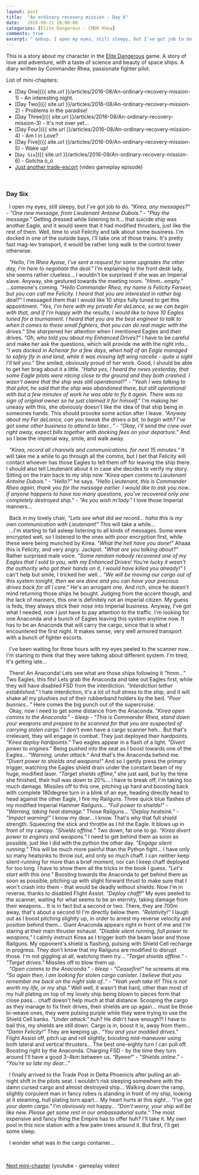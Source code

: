 ```yaml
---
layout: post
title:  "An ordinary recovery mission - Day 6"
date:   2016-09-11 20:00:00
categories: [Elite Dangerous - CMDR Rhea]
comments: true
excerpt: " &nbsp; I open my eyes, still sleepy, but I've got job to do. <i>\"Kirea, any messages?\"</i> - <i>\"One new message, from Lieutenant Antoine Dubois.\"</i> - <i>\"Play the message.\"</i> Getting dressed while listening to it... that suicide ship was another Eagle, and it would seem that it had modified thrusters, just like the rest of them. Well, time to visit Felicity and talk about some business. I'm docked in one of the outside bays, I'll take one of those trains. It's pretty fast mag-lev transport, it would be rather long walk to the control tower otherwise."
---
```

This is a story about my character in the [Elite Dangerous](https://www.youtube.com/watch?v=yEjNmKpVAgc) game.
A story of love and adventure, with a taste of science and beauty of space ships. A diary written by Commander Rhea, passionate fighter pilot.

List of mini-chapters:
* [Day One]({{ site.url }}/articles/2016-08/An-ordinary-recovery-mission-1) - An interesting night.
* [Day Two]({{ site.url }}/articles/2016-08/An-ordinary-recovery-mission-2) - Problems in the paradise!
* [Day Three]({{ site.url }}/articles/2016-08/An-ordinary-recovery-mission-3) - It's not over yet...
* [Day Four]({{ site.url }}/articles/2016-08/An-ordinary-recovery-mission-4) - Am I in Love?
* [Day Five]({{ site.url }}/articles/2016-09/An-ordinary-recovery-mission-5) - Wake up!
* [`Day Six`]({{ site.url }}/articles/2016-09/An-ordinary-recovery-mission-6) - Gotcha ò\_ó
* [Just another trade-escort](https://www.youtube.com/watch?v=O3zY_zafRLQ) (video gameplay episode)

&nbsp;

### Day Six

 &nbsp; I open my eyes, still sleepy, but I've got job to do. _"Kirea, any messages?"_ - _"One new message, from Lieutenant Antoine Dubois."_ - _"Play the message."_ Getting dressed while listening to it... that suicide ship was another Eagle, and it would seem that it had modified thrusters, just like the rest of them. Well, time to visit Felicity and talk about some business. I'm docked in one of the outside bays, I'll take one of those trains. It's pretty fast mag-lev transport, it would be rather long walk to the control tower otherwise.

 &nbsp; _"Hello, I'm Rhea Ayase, I've sent a request for some upgrades the other day, I'm here to negotiate the deal."_ I'm explaining to the front desk lady, she seems rather clueless... I wouldn't be surprised if she was an Imperial slave. Anyway, she gestured towards the meeting room. _"Hmm.. empty."_ ...someone's coming. _"Hello Commander Rhea, my name is Felicity Farseer, but you can call me Felicity. I heard that you are interested in rather big deal?"_ I messaged them that I would like 10 ships fully tuned to get this appointment. _"Yes, I'm here with my private Fer deLance, so we can begin with that, and if I'm happy with the results, I would like to have 10 Eagles tuned for a tournament. I heard that you are the best engineer to talk to when it comes to these small fighters, that you can do real magic with the drives."_ She sharpened her attention when I mentioned Eagles and their drives. _"Oh, who told you about my Enhanced Drives?"_ I have to be careful and make her ask the questions, which will provide me with the right info... _"I was docked in Achenar for a few days, when half of an Eagle managed to safely fly in and land, while it was missing left wing nacelle - quite a sight I'll tell you."_ She smiled, obviously proud of her work. Good, I should be able to get her brag about it a little. _"Haha yes, I heard the news yesterday, that some Eagle pilots were racing close to the ground and they both crashed. I wasn't aware that the ship was still operational?"_ - _"Yeah I was talking to that pilot, he said that the ship was abandoned there, but still operational with but a few minutes of work he was able to fly it again. There was no sign of original owner so he just claimed it for himself."_ I'm making her uneasy with this, she obviously doesn't like the idea of that ship being in someones hands. This should provoke some action after I leave. _"Anyway about my Fer deLance, can you tweak the drives a bit, to begin with? I've got some other business to attend to later..."_ - _"Okay, i'll send the crew over right away, expect bills together with docking fees on your departure."_ And so I bow the imperial way, smile, and walk away.

 &nbsp; _"Kirea, record all channels and communications. for next 15 minutes."_ It will take me a while to go through all the comms, but I bet that Felicity will contact whoever has those Eagles to tell them off for leaving the ship there. I should also tell Lieutenant about it in case she decides to verify my story. Sitting on the train back to my ship now _"Kirea open comms to Lieutenant Antoine Dubois."_ - _"Hello?"_ he says. _"Hello Lieutenant, this is Commander Rhea again, thank you for the message earlier. I would like to ask you now.. if anyone happens to have too many questions, you've recovered only one completely destroyed ship."_ - _"As you wish m'lady."_ I love those Imperial manners...

 &nbsp; Back in my lovely chair, _"Lets see what did we record... haha this is my own communication with Lieutenant!"_ This will take a while...
<br /> &nbsp; ...I'm starting to fall asleep listening to all kinds of messages. Some were encrypted well, so I listened to the ones with poor encryption first, while these were being munched by Kirea. _"What the hell have you done!"_ Ahaaa this is Felicity, and very angry. Jackpot. _"What are you talking about?"_ Rather surprised male voice. _"Some random nobody recovered one of my Eagles that I sold to you, with my Enhanced Drives! You're lucky it wasn't the authority who got their hands on it, I would have killed you already!"_ I can't help but smile, I tricked her well... _"We will be moving our cargo out of this system tonight, then we are done and you can have your precious drives back for all I care."_ He's an arrogant one. And rich, since he doesn't mind returning those ships he bought. Judging from the accent though, and the lack of manners, this one is definitely not an imperial citizen. My guess is feds, they always stick their nose into Imperial business. Anyway, I've got what I needed, now I just have to pay attention to the traffic. I'm looking for one Anaconda and a bunch of Eagles leaving this system anytime now. It has to be an Anaconda that will carry the cargo, since that is what I encountered the first night. It makes sense, very well armored transport with a bunch of fighter escorts.

 &nbsp; I've been waiting for three hours with my eyes peeled to the scanner now... I'm starting to think that they were talking about different system. I'm tired, it's getting late...

 &nbsp; There! An Anaconda! Lets see what are those ships following it _"hmm..."_ Two Eagles, this fits! Lets grab the Anaconda and take out Eagles first, while they will have disabled FSD from the interdiction. _"Interdiction tether established."_ I hate interdiction, it's a lot of hull stress to the ship, and it will shake all my plushies out of their rubberband holders by the bed. _"Poor bunnies..."_ Here comes the big punch out of the supercruise.
<br /> &nbsp; Okay, now I need to get some distance from the Anaconda. _"Kirea open comms to the Anaconda."_ - _*bleep*_ - _"This is Commander Rhea, stand down your weapons and prepare to be scanned for that you are suspected of carrying stolen cargo."_ I don't even have a cargo scanner heh... But that's irrelevant, they will engage in combat. They just deployed their hardpoints. _"Kirea deploy hardpoints."_ Two eagles appear in a flash of a light. _"Divert power to engines."_ Being pushed into the seat as I boost towards one of the Eagles... _"Warning, under attack."_ And that's the Anaconda behind me. _"Divert power to shields and weapons!"_ And so I gently press the primary trigger, watching the Eagles shield drain under the constant beam of my huge, modified laser. _"Target shields offline,"_ she just said, but by the time she finished, their hull was down to 20%... I have to break off, I'm taking too much damage. Missiles off to this one, pitching up hard and boosting back with complete 180degree turn in a blink of an eye, heading directly head to head against the other Eagle, I fire my Railguns. Three quick blue flashes of my modified Imperial Hammer Railguns... _"Full power to shields!"_ - _"Warning, taking heat damage."_ Those Railguns... _"Deploy heatsink."_ - _"Impact warning!"_ I know my dear... I know. That's why that full shield strength. Squeezing the stick and throttle as I hit the Eagle. It blows up in front of my canopy. _"Shields offline."_ Two down, fat one to go. _"Kirea divert power to engines and weapons."_ I need to get behind them as soon as possible, just like I did with the python the other day. _"Engage silent running."_ This will be much more painful than the Python fight... I have only so many heatsinks to throw out, and only so much chaff. I can neither keep silent-running for more than a brief moment, nor can I keep chaff deployed for too long. I have to show them all the tricks in the book I guess. _"Let's start with this one."_ Boosting towards the Anaconda to get behind them as soon as possible, pitching up with slight forward thrust to make sure that I won't crash into them - that would be deadly without shields. Now I'm in reverse, thanks to disabled Flight Assist. _"Deploy chaff!"_ My eyes peeled to the scanner, waiting for what seems to be an eternity, taking damage from their weapons... It is in fact but a second or two. There, they are 700m away, that's about a second til I'm directly below them. _"Relativity!"_ I laugh out as I boost pitching slightly up, in order to arrest my reverse velocity and position behind them... Giant Anaconda appears right in front of me and I'm staring at their main thruster exhaust. _"Disable silent running, full power to weapons,"_ I calmly instruct Kirea as I trigger both the beam laser and those Railguns. My opponent's shield is flashing, pulsing with Shield Cell recharge in progress. They don't know that my Railguns are modified to disrupt those. I'm not giggling at all, watching them try... _"Target shields offline."_ - _"Target drives."_ Missiles off to blow them up.
<br /> &nbsp; _"Open comms to the Anaconda."_ - _*bleep*_ - _"Ceasefire!"_ he screams at me. _"So again then, I am looking for stolen cargo canister. I believe that you remember me back on the night side of.."_ - _"Yeah yeah take it!! This is not worth my life, or my ship."_ Well well, it wasn't that hard, other than most of my hull plating on top of my lovely ship being blown to pieces form that close pass... chaff doesn't help much at that distance. Scooping the cargo as they manage to fix their drives, their shields are up again... must be those bi-weave ones, they were pulsing purple while they were trying to use the Shield Cell banks. _"Under attack."_ huh? He didn't have enough?! I have to bail this, my shields are still down. Cargo is in, boost it is, away from them... _"Damn Felicity!"_ They are keeping up.. _"You and your modded drives."_ Flight Assist off, pitch up and roll slightly, boosting mid-maneuver using both lateral and vertical thrusters... The best one-eighty turn I can pull off. Boosting right by the Anaconda. Charging FSD - by the time they turn around I'll have a good 3-4km between us. _"Byeee!"_ - _"Shields online."_ - _"You're so late my dear..."_

 &nbsp; I finally arrived to the Trade Post in Delta Phoenicis after pulling an all-night shift in the pilots seat. I wouldn't risk sleeping somewhere with the damn cursed cargo and almost destroyed ship... Walking down the ramp, slightly corpulent man in fancy robes is standing in front of my ship, looking at it steaming, hull plating torn apart... My heart hurts at this sight... _"I've got your damn cargo."_ I'm obviously not happy... _"Don't worry, your ship will be like new. Please get some rest in our ambassadorial suite."_ The most expensive and fancy thing the Empire has to offer huh? I'll take it. My own pool in this nice station with a few palm trees around it. But first, I'll get some sleep.

 &nbsp; I wonder what was in the cargo container...

&nbsp;

[Next mini-chapter](https://www.youtube.com/watch?v=O3zY_zafRLQ) (youtube - gameplay video)
